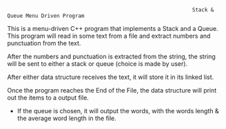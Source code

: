 																Stack & Queue Menu Driven Program

This is a menu-driven C++ program that implements a Stack and a Queue.
This program will read in some text from a file and extract numbers and punctuation from the text.

After the numbers and punctuation is extracted from the string, the string will be sent to either a stack 
or queue (choice is made by user).

After either data structure receives the text, it will store it in its linked list.

Once the program reaches the End of the File, the data structure will print out the items to a output file.
* If the queue is chosen, it will output the words, with the words length & the average word length in the file.